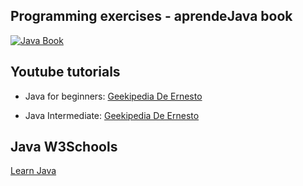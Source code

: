 ## Programming exercises - aprendeJava book
[![Java Book](https://d2sofvawe08yqg.cloudfront.net/aprendejava/hero?1567530875)](https://leanpub.com/aprendejava/)

## Youtube tutorials
- Java for beginners: [Geekipedia De Ernesto](https://www.youtube.com/watch?v=L1oMLsiMusQ&list=PLyvsggKtwbLX9LrDnl1-K6QtYo7m0yXWB)

- Java Intermediate: [Geekipedia De Ernesto](https://www.youtube.com/watch?v=TjrPp48_ms0&list=PLyvsggKtwbLXEZjb8HrNTbWesTKIfpNak)

## Java W3Schools
[Learn Java](https://www.w3schools.com/java/default.asp)